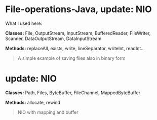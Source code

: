 # File-operations-Java, update: NIO

What I used here:

 
 **Classes:** File, OutputStream, InputStream, BufferedReader, FileWriter, Scanner, DataOutputStream, DataInputStream
 
 **Methods:** replaceAll, exists, write, lineSeparator, writeInt, readInt...
 
 > A simple example of saving files also in binary form

# update: NIO

 **Classes:** Path, Files, ByteBuffer, FileChannel, MappedByteBuffer
 
 **Methods:** allocate, rewind
 
 > NIO with mapping and buffer